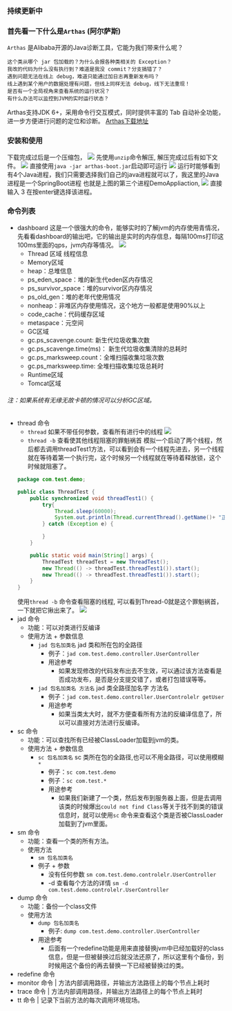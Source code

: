 ### 持续更新中
### 首先看一下什么是`Arthas` (阿尔萨斯)
`Arthas` 是Alibaba开源的Java诊断工具，它能为我们带来什么呢？

	这个类从哪个 jar 包加载的？为什么会报各种类相关的 Exception？
	我改的代码为什么没有执行到？难道是我没 commit？分支搞错了？
	遇到问题无法在线上 debug，难道只能通过加日志再重新发布吗？
	线上遇到某个用户的数据处理有问题，但线上同样无法 debug，线下无法重现！
	是否有一个全局视角来查看系统的运行状况？
	有什么办法可以监控到JVM的实时运行状态？

Arthas支持JDK 6+，采用命令行交互模式，同时提供丰富的 Tab 自动补全功能，进一步方便进行问题的定位和诊断。
[Arthas下载地址](http://repository.sonatype.org/service/local/artifact/maven/redirect?r=central-proxy&g=com.taobao.arthas&a=arthas-packaging&e=zip&c=bin&v=LATEST "Arthas下载地址")

### 安装和使用
 下载完成过后是一个压缩包，
![](http://on.rongyipiao.com/docs/1079089832/__pic/0R9vNZbI.png)
先使用`unzip`命令解压, 解压完成过后有如下文件。
![](http://on.rongyipiao.com/docs/1079089832/__pic/LSdwHmZV.png)
直接使用`java -jar arthas-boot.jar`启动即可运行
![](http://on.rongyipiao.com/docs/1079089832/__pic/PwS6dM9m.png)
运行时能够看到有4个Java进程，我们只需要选择我们自己的java进程就可以了，我这里的Java进程是一个SpringBoot进程
也就是上图的第三个进程DemoAppliaction,
![](http://on.rongyipiao.com/docs/1079089832/__pic/xxOwawMY.png)
直接输入 3 在按enter键选择该进程。

### 命令列表
- dashboard
这是一个很强大的命令，能够实时的了解jvm的内存使用青情况，先看看dashboard的输出吧，它的输出是实时的内存信息，每隔100ms打印这100ms里面的qps，jvm内存等情况。
![](http://on.rongyipiao.com/docs/1079089832/__pic/Ve72mQ11.png)
	- Thread 区域
	线程信息
	- Memory区域
	- heap：总堆信息
	- ps_eden_space：堆的新生代eden区内存情况
	- ps_survivor_space：堆的survivor区内存情况
	- ps_old_gen：堆的老年代使用情况
	- nonheap：非堆区内存使用情况，这个地方一般都是使用90%以上
	- code_cache：代码缓存区域
	- metaspace：元空间
	- GC区域
	- gc.ps_scavenge.count: 新生代垃圾收集次数
	- gc.ps_scavenge.time(ms)： 新生代垃圾收集清除的总耗时
	- gc.ps_marksweep.count：全堆扫描收集垃圾次数
	- gc.ps_marksweep.time: 全堆扫描收集垃圾总耗时
	- Runtime区域
	- Tomcat区域
###### 注：如果系统有无缘无故卡顿的情况可以分析GC区域。
- thread 命令
	- `thread` 如果不带任何参数，查看所有进行中的线程
	![](http://on.rongyipiao.com/docs/1079089832/__pic/JXwsbZfd.png)
	- `thread -b`  查看使其他线程阻塞的罪魁祸首
		模拟一个启动了两个线程，然后都去调用threadTest1方法，可以看到会有一个线程先进去，另一个线程就在等待着第一个执行完，这个时候另一个线程就在等待着释放锁，这个时候就阻塞了。
	```Java
	package com.test.demo;

	public class ThreadTest {
		public synchronized void threadTest1() {
			try{
				Thread.sleep(60000);
				System.out.println(Thread.currentThread().getName()+ "正在执行");
			} catch (Exception e) {

			}
		}

		public static void main(String[] args) {
			ThreadTest threadTest = new ThreadTest();
			new Thread(() -> threadTest.threadTest1()).start();
			new Thread(() -> threadTest.threadTest1()).start();
		}
	}
	```
	使用`thread -b` 命令查看阻塞的线程, 可以看到Thread-0就是这个罪魁祸首，一下就把它揪出来了。
	![](http://on.rongyipiao.com/docs/1079089832/__pic/wKIdbPrS.png)
- jad 命令
	- 功能：可以对类进行反编译
	- 使用方法 + 参数信息
		- `jad 包名加类名` jad 类和所在包的全路径
			- 例子：`jad com.test.demo.controller.UserController`
			- 用途参考
				- 如果发现修改的代码发布出去不生效，可以通过该方法查看是否成功发布，是否是分支提交错了，或者打包错误等等。
		- `jad 包名加类名 方法名` jad 类全路径加名字 方法名
			- 例子：`jad com.test.demo.controller.UserControlelr getUser`
			- 用途参考
				- 如果当类太大时，就不方便查看所有方法的反编译信息了，所以可以直接对方法进行反编译。
- sc 命令
	- 功能：可以查找所有已经被ClassLoader加载到jvm的类。
	- 使用方法 + 参数信息
		- `sc 包名加类名` sc 类所在包的全路径,也可以不用全路径，可以使用模糊`*`
			- 例子：`sc com.test.demo`
			- 例子：`sc com.test.*`
			- 用途参考
				- 如果我们新建了一个类，然后发布到服务器上面，但是去调用该类的时候爆出`could not find Class`等关于找不到类的错误信息时，就可以使用`sc` 命令来查看这个类是否被ClassLoader加载到了jvm里面。
- sm 命令
	- 功能：查看一个类的所有方法。
	- 使用方法 
		- `sm 包名加类名`
		- 例子 + 参数
			- 没有任何参数 `sm com.test.demo.controlelr.UserController`
			- -d 查看每个方法的详情 `sm -d com.test.demo.controlelr.UserController`
- dump 命令
	- 功能：备份一个class文件
	- 使用方法
		- `dump 包名加类名`
			- 例子: `dump com.test.demo.controller.UserController`
		- 用途参考
			- 后面有一个redefine功能是用来直接替换jvm中已经加载好的class信息，但是一但被替换过后就没法还原了，所以这里有个备份，到时候用这个备份的再去替换一下已经被替换过的类。
- redefine 命令
- monitor 命令 | 方法内部调用路径，并输出方法路径上的每个节点上耗时
- trace 命令 | 方法内部调用路径，并输出方法路径上的每个节点上耗时
- tt 命令 | 记录下当前方法的每次调用环境现场。